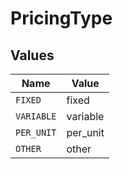 # PricingType


## Values

| Name       | Value      |
| ---------- | ---------- |
| `FIXED`    | fixed      |
| `VARIABLE` | variable   |
| `PER_UNIT` | per_unit   |
| `OTHER`    | other      |